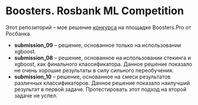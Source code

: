 # Boosters. Rosbank ML Competition

Этот репозиторий – мое решение [конкурса](https://boosters.pro/champ_15) на площадке Boosters.Pro от Росбанка.

* **submission_09** – решение, основанное только на использовании xgboost.
* **submission_08** – решение, основанное на использовании стекинга и xgboost, как финального классификатора.
Данное решение показало не очень хорошие результаты в силу сильного переобучения.
* **submission_10** – решение, основанное на смеси результатов различных классификаторов. Данное решение показало
наилучший результат в первой задаче. Протестировать этот подход на второй задаче не успел. 
